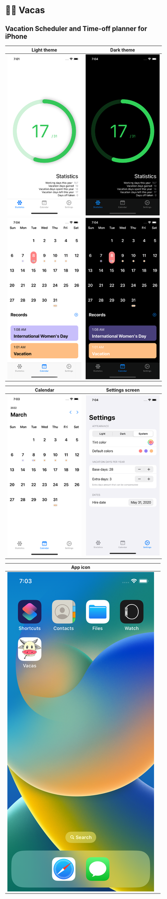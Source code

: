 # 🌱🐄 Vacas
## Vacation Scheduler and Time-off planner for iPhone

|Light theme|Dark theme|
:-:|:-:
|![Statistics light](img/start_screen_light.png "Statistics light")|![Statistics dark](img/start_screen_dark.png "Statistics dark")|
|![Calendar light](img/calendar_light.png "Calendar light")|![Calendar dark](img/calendar_dark.png "Calendar dark")|

|Calendar|Settings screen
|:-:|:-:|
|![Calendar](img/calendar_plain_light.png "Calendar")|![Settings](img/settings.png "Settings")|

|App icon| |
|:-:|:-------:|
|![App icon](img/icon.png "App Icon")|      |
